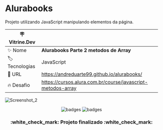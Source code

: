 # Alurabooks

Projeto  utilizando JavaScript manipulando elementos da página.

| :placard: Vitrine.Dev |     |
| -------------  | --- |
| :sparkles: Nome        | **Alurabooks Parte 2 metodos de Array**
| :label: Tecnologias | JavaScript
| :rocket: URL         | https://andreduarte99.github.io/alurabooks/
| :fire: Desafio     | https://cursos.alura.com.br/course/javascript-metodos-array

<!-- Inserir imagem com a #vitrinedev ao final do link -->

![Screenshot_2](https://github.com/user-attachments/assets/694a38bd-2114-4b42-a04b-8a62e99e68b2#vitrinedev)

<p align="center">
<img src="https://img.shields.io/badge/STATUS-FINALIZADO-green" alt="badges"/>
<img src="https://img.shields.io/github/stars/andreduarte99?style=social" alt="badges"/>
</p>
<h3 align="center"> 
    :white_check_mark: Projeto finalizado  :white_check_mark:
</h3>
